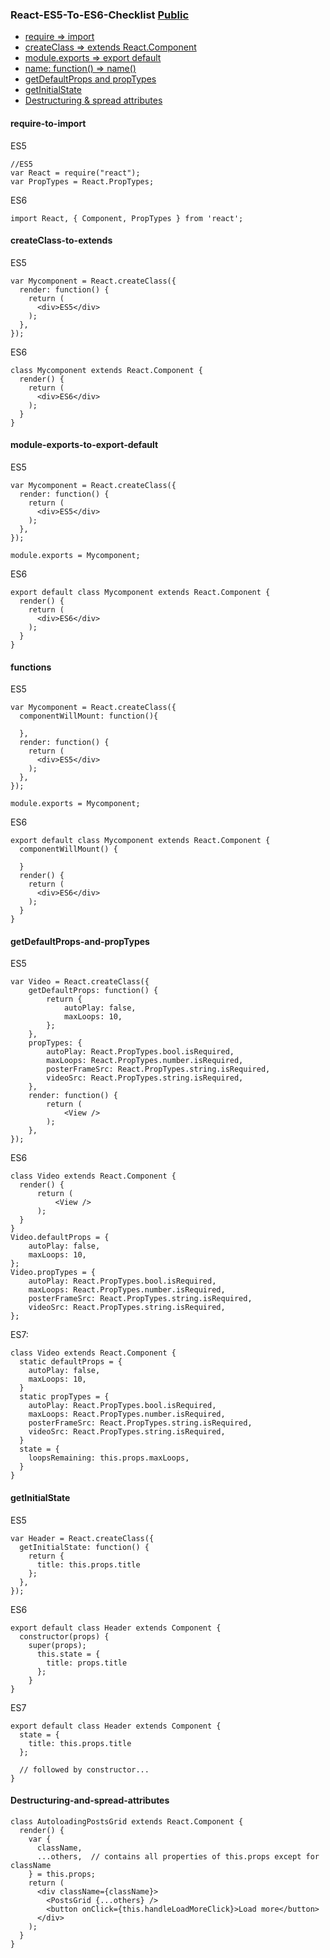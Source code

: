 ### React-ES5-To-ES6-Checklist [Public](https://www.npmjs.com/package/React-ES5-To-ES6-Checklist#quick-links)

- [require => import](#require-to-import)
- [createClass => extends React.Component](#createClass-to-extends)
- [module.exports => export default](#module-exports-to-export-default)
- [name: function() => name()](#functions)
- [getDefaultProps and propTypes](#getDefaultProps-and-propTypes)
- [getInitialState](#getInitialState)
- [Destructuring & spread attributes](#Destructuring-and-spread-attributes)

#### require-to-import

ES5
```
//ES5 
var React = require("react");  
var PropTypes = React.PropTypes;
```
ES6
```
import React, { Component, PropTypes } from 'react';
```

#### createClass-to-extends

ES5
```
var Mycomponent = React.createClass({
  render: function() {
    return (
      <div>ES5</div>
    );
  },
});
```
ES6
```
class Mycomponent extends React.Component {
  render() {
    return (
      <div>ES6</div>
    );
  }
}
```

#### module-exports-to-export-default

ES5
```
var Mycomponent = React.createClass({
  render: function() {
    return (
      <div>ES5</div>
    );
  },
});
 
module.exports = Mycomponent;
``` 
ES6
```
export default class Mycomponent extends React.Component {
  render() {
    return (
      <div>ES6</div>
    );
  }
}
```

#### functions

ES5
```
var Mycomponent = React.createClass({
  componentWillMount: function(){
 
  },
  render: function() {
    return (
      <div>ES5</div>
    );
  },
});
 
module.exports = Mycomponent;
```
ES6
```
export default class Mycomponent extends React.Component {
  componentWillMount() {
 
  }
  render() {
    return (
      <div>ES6</div>
    );
  }
}
```
#### getDefaultProps-and-propTypes

ES5
```
var Video = React.createClass({
    getDefaultProps: function() {
        return {
            autoPlay: false,
            maxLoops: 10,
        };
    },
    propTypes: {
        autoPlay: React.PropTypes.bool.isRequired,
        maxLoops: React.PropTypes.number.isRequired,
        posterFrameSrc: React.PropTypes.string.isRequired,
        videoSrc: React.PropTypes.string.isRequired,
    },
    render: function() {
        return (
            <View />
        );
    },
});
```
ES6
```
class Video extends React.Component {
  render() {
      return (
          <View />
      );
  }
}
Video.defaultProps = {
    autoPlay: false,
    maxLoops: 10,
};
Video.propTypes = {
    autoPlay: React.PropTypes.bool.isRequired,
    maxLoops: React.PropTypes.number.isRequired,
    posterFrameSrc: React.PropTypes.string.isRequired,
    videoSrc: React.PropTypes.string.isRequired,
};
```
ES7:
```
class Video extends React.Component {
  static defaultProps = {
    autoPlay: false,
    maxLoops: 10,
  }
  static propTypes = {
    autoPlay: React.PropTypes.bool.isRequired,
    maxLoops: React.PropTypes.number.isRequired,
    posterFrameSrc: React.PropTypes.string.isRequired,
    videoSrc: React.PropTypes.string.isRequired,
  }
  state = {
    loopsRemaining: this.props.maxLoops,
  }
}
```

#### getInitialState

ES5
```
var Header = React.createClass({
  getInitialState: function() {
    return {
      title: this.props.title
    };
  },
});
```
ES6
```
export default class Header extends Component {
  constructor(props) {
    super(props);
      this.state = {
        title: props.title
      };
    }
}
```
ES7
```
export default class Header extends Component {
  state = {
    title: this.props.title
  };
    
  // followed by constructor... 
}
```

#### Destructuring-and-spread-attributes
```
class AutoloadingPostsGrid extends React.Component {
  render() {
    var {
      className,
      ...others,  // contains all properties of this.props except for className 
    } = this.props;
    return (
      <div className={className}>
        <PostsGrid {...others} />
        <button onClick={this.handleLoadMoreClick}>Load more</button>
      </div>
    );
  }
}
```